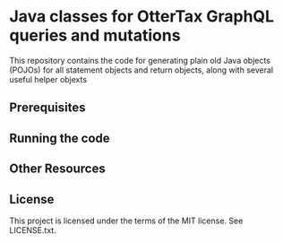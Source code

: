 # Java classes for OtterTax GraphQL queries and mutations

This repository contains the code for generating plain old Java objects
(POJOs) for all statement objects and return objects, along with 
several useful helper objexts

## Prerequisites

## Running the code

## Other Resources

## License

This project is licensed under the terms of the MIT license.  See LICENSE.txt.
